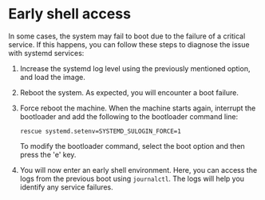<!--
    Copyright 2022-2024 TII (SSRC) and the Ghaf contributors
    SPDX-License-Identifier: CC-BY-SA-4.0
-->

# Early shell access

In some cases, the system may fail to boot due to the failure of a critical service. If this happens, you can follow these steps to diagnose the issue with systemd services:

1. Increase the systemd log level using the previously mentioned option, and load the image.
2. Reboot the system. As expected, you will encounter a boot failure.
3. Force reboot the machine. When the machine starts again, interrupt the bootloader and add the following to the bootloader command line:

   ```
   rescue systemd.setenv=SYSTEMD_SULOGIN_FORCE=1
   ```

   To modify the bootloader command, select the boot option and then press the 'e' key.

4. You will now enter an early shell environment. Here, you can access the logs from the previous boot using `journalctl`. The logs will help you identify any service failures.
